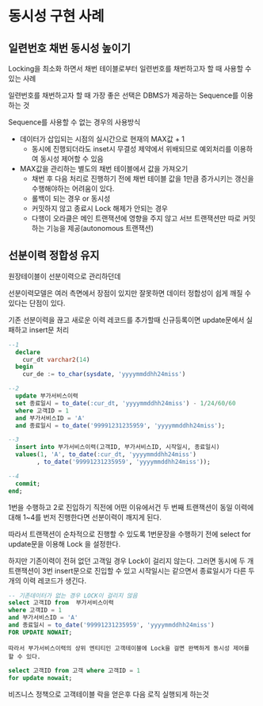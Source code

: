 # 동시성 구현 사례

## 일련번호 채번 동시성 높이기

Locking을 최소화 하면서 채번 테이블로부터 일련번호를 채번하고자 할 때 사용할 수 있는 사례

일련번호를 채번하고자 할 때 가장 좋은 선택은 DBMS가 제공하는 Sequence를 이용하는 것

Sequence를 사용할 수 없는 경우의 사용방식

-   데이터가 삽입되는 시점의 실시간으로 현재의 MAX값 + 1
    -   동시에 진행되더라도 inset시 무결성 제약에서 위배되므로 예외처리를 이용하여 동시성 제어할 수 있음
-   MAX값을 관리하는 별도의 채번 테이블에서 값을 가져오기
    -   채번 후 다음 처리로 진행하기 전에 채번 테이블 값을 1만큼 증가시키는 갱신을 수행해야하는 어려움이 있다.
    -   롤백이 되는 경우 or 동시성
    -   커밋하지 않고 종료시 Lock 해제가 안되는 경우
    -   다행이 오라클은 메인 트랜잭션에 영향을 주지 않고 서브 트랜잭션만 따로 커밋하는 기능을 제공(autonomous 트랜잭션)

## 선분이력 정합성 유지

원장테이블이 선분이력으로 관리하던데

선분이력모델은 여러 측면에서 장점이 있지만 잘못하면 데이터 정합성이 쉽게 깨질 수 있다는 단점이 있다.

기존 선분이력을 끊고 새로운 이력 레코드를 추가할때 신규등록이면 update문에서 실패하고 insert문 처리

```sql
--1
  declare
    cur_dt varchar2(14)
  begin
    cur_de := to_char(sysdate, 'yyyymmddhh24miss')

--2
  update 부가서비스이력
  set 종료일시 = to_date(:cur_dt, 'yyyymmddhh24miss') - 1/24/60/60
  where 고객ID = 1
  and 부가서비스ID = 'A'
  and 종료일시 = to_date('99991231235959', 'yyyymmddhh24miss');

--3
  insert into 부가서비스이력(고객ID, 부가서비스ID, 시작일시, 종료일시)
  values(1, 'A', to_date(:cur_dt, 'yyyymmddhh24miss')
        , to_date('99991231235959', 'yyyymmddhh24miss'));

--4
  commit;
end;

```

1번을 수행하고 2로 진입하기 직전에 어떤 이유에서건 두 번째 트랜잭션이 동일 이력에 대해 1~4를 번저 진행한다면 선분이력이 깨지게 된다.

따라서 트랜잭션이 순차적으로 진행할 수 있도록 1번문장을 수행하기 전에 select for update문을 이용해 Lock 을 설정한다.

하지만 기존이력이 전혀 없던 고객일 경우 Lock이 걸리지 않는다. 그러면 동시에 두 개 트랜잭션이 3번 insert문으로 진입할 수 있고 시작일시는 같으면서 종료일시가 다른 두개의 이력 레코드가 생긴다.

```sql
-- 기존데이터가 없는 경우 LOCK이 걸리지 않음
select 고객ID from  부가서비스이력
where 고객ID = 1
and 부가서비스ID = 'A'
and 종료일시 = to_date('99991231235959', 'yyyymmddhh24miss')
FOR UPDATE NOWAIT;
```

`따라서 부가서비스이력의 상위 엔티티인 고객테이블에 Lock을 걸면 완벽하게 동시성 제어를 할 수 있다.`

```sql
select 고객ID from 고객 where 고객ID = 1
for update nowait;
```

비즈니스 정책으로 고객테이블 락을 얻은후 다음 로직 실행되게 하는것
